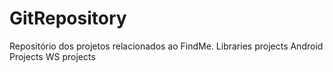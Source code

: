 GitRepository
=============

Repositório dos projetos relacionados ao FindMe. 
Libraries projects
Android Projects
WS projects
